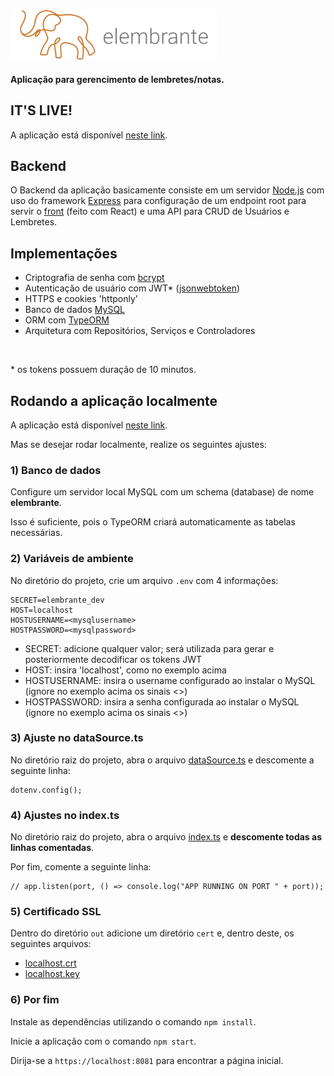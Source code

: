 <img src='./src/images/ElembranteLogo.png' width=330>

#### Aplicação para gerencimento de lembretes/notas.

## IT'S LIVE!

A aplicação está disponível [neste link](https://elembrante.vercel.app/).

## Backend

O Backend da aplicação basicamente consiste em um servidor [Node.js](https://nodejs.org/en) com uso do framework [Express](https://expressjs.com/pt-br/) para configuração de um endpoint root para servir o [front](https://github.com/jtspinelli/elembrante-react) (feito com React) e uma API para CRUD de Usuários e Lembretes.

## Implementações

- Criptografia de senha com [bcrypt](https://www.npmjs.com/package/bcrypt)
- Autenticação de usuário com JWT* ([jsonwebtoken](https://www.npmjs.com/package/jsonwebtoken))
- HTTPS e cookies 'httponly'
- Banco de dados [MySQL](https://www.mysql.com/)
- ORM com [TypeORM](https://typeorm.io/)
- Arquitetura com Repositórios, Serviços e Controladores

<br>

\* os tokens possuem duração de 10 minutos.

## Rodando a aplicação localmente

A aplicação está disponível [neste link](https://elembrante.vercel.app/).

Mas se desejar rodar localmente, realize os seguintes ajustes:

### 1) Banco de dados

Configure um servidor local MySQL com um schema (database) de nome **elembrante**.

Isso é suficiente, pois o TypeORM criará automaticamente as tabelas necessárias.

### 2) Variáveis de ambiente

No diretório do projeto, crie um arquivo `.env` com 4 informações:

```
SECRET=elembrante_dev 
HOST=localhost
HOSTUSERNAME=<mysqlusername>
HOSTPASSWORD=<mysqlpassword>
```

- SECRET: adicione qualquer valor; será utilizada para gerar e posteriormente decodificar os tokens JWT
- HOST: insira 'localhost', como no exemplo acima
- HOSTUSERNAME: insira o username configurado ao instalar o MySQL (ignore no exemplo acima os sinais <>)
- HOSTPASSWORD: insira a senha configurada ao instalar o MySQL (ignore no exemplo acima os sinais <>)

### 3) Ajuste no dataSource.ts

No diretório raiz do projeto, abra o arquivo [dataSource.ts](https://github.com/jtspinelli/elembrante-backend/blob/master/src/dataSource.ts#L7) e descomente a seguinte linha:

```JS
dotenv.config();
```

### 4) Ajustes no index.ts

No diretório raiz do projeto, abra o arquivo [index.ts](https://github.com/jtspinelli/elembrante-backend/blob/master/src/index.ts) e **descomente todas as linhas comentadas**.

Por fim, comente a seguinte linha:

```JS
// app.listen(port, () => console.log("APP RUNNING ON PORT " + port));
```

### 5) Certificado SSL

Dentro do diretório `out` adicione um diretório `cert` e, dentro deste, os seguintes arquivos:

- [localhost.crt](https://drive.google.com/file/d/1veFWsZAqIo8ImnMF0Uj_a1uQO7L3lqNO/view?usp=share_link)
- [localhost.key](https://drive.google.com/file/d/1dSiFidCFtZv171C3JIZVe0TAC20KnEaH/view?usp=share_link)


### 6) Por fim

Instale as dependências utilizando o comando `npm install`.

Inicie a aplicação com o comando `npm start`.

Dirija-se a `https://localhost:8081` para encontrar a página inicial.


